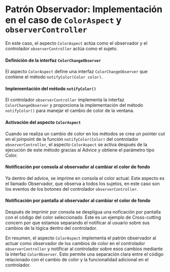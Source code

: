 # Patrón Observador: Implementación en el caso de `ColorAspect` y `observerController`

En este caso, el aspecto `ColorAspect` actúa como el observador y el controlador `observerController` actúa como el sujeto.

#### Definición de la interfaz `ColorChangeObserver`

El aspecto `ColorAspect` define una interfaz `ColorChangeObserver` que contiene el método `notifyColor(Color color)`.

#### Implementación del método `notifyColor()`

El controlador `observerController` implementa la interfaz `ColorChangeObserver` y proporciona la implementación del método `notifyColor()` para manejar el cambio de color de la ventana.

#### Activación del aspecto `ColorAspect`

Cuando se realiza un cambio de color en los métodos se crea un pointer cut en el joinpoint de la función `notifyColor(Color)` del controlador `observerController`, el aspecto `ColorAspect` se activa después de la ejecución de este método gracias al Advice y obtiene el parámetro tipo Color.

#### Notificación por consola al observador al cambiar el color de fondo

Ya dentro del advice, se imprime en consola el color actual. Este aspecto es el llamado Observador, que observa a todos los sujetos, en este caso son los eventos de los botones del controlador `observerController`.

#### Notificación por pantalla al observador al cambiar el color de fondo

Después de imprimir por consola se despligua una noficación por pantalla con el código del color seleccionado. Este es un ejemplo de Cross-cutting concern por que estamos separando el notificar al usuario sobre sus cambios de la lógica dentro del controlador.

En resumen, el aspecto `ColorAspect` implementa el patrón observador al actuar como observador de los cambios de color en el controlador `observerController` y notificar al controlador sobre esos cambios mediante la interfaz `ColorObserver`. Esto permite una separación clara entre el código relacionado con el cambio de color y la funcionalidad adicional en el controlador.
